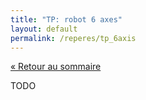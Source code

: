 ```yaml
---
title: "TP: robot 6 axes"
layout: default
permalink: /reperes/tp_6axis
---
```


[&laquo; Retour au sommaire](/reperes)

TODO
